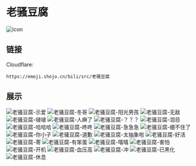 # 老骚豆腐
![icon](https://emoji.shojo.cn/bili/src/老骚豆腐/icon.png)
## 链接
Cloudflare:
```
https://emoji.shojo.cn/bili/src/老骚豆腐
```
## 展示
![老骚豆腐-示爱](https://emoji.shojo.cn/bili/src/老骚豆腐/老骚豆腐-示爱.png)
![老骚豆腐-冬哥](https://emoji.shojo.cn/bili/src/老骚豆腐/老骚豆腐-冬哥.png)
![老骚豆腐-阳光男孩](https://emoji.shojo.cn/bili/src/老骚豆腐/老骚豆腐-阳光男孩.png)
![老骚豆腐-无敌](https://emoji.shojo.cn/bili/src/老骚豆腐/老骚豆腐-无敌.png)
![老骚豆腐-啵啵](https://emoji.shojo.cn/bili/src/老骚豆腐/老骚豆腐-啵啵.png)
![老骚豆腐-人麻了](https://emoji.shojo.cn/bili/src/老骚豆腐/老骚豆腐-人麻了.png)
![老骚豆腐-？？？](https://emoji.shojo.cn/bili/src/老骚豆腐/老骚豆腐-？？？.png)
![老骚豆腐-泪目](https://emoji.shojo.cn/bili/src/老骚豆腐/老骚豆腐-泪目.png)
![老骚豆腐-哈哈哈](https://emoji.shojo.cn/bili/src/老骚豆腐/老骚豆腐-哈哈哈.png)
![老骚豆腐-咚咚](https://emoji.shojo.cn/bili/src/老骚豆腐/老骚豆腐-咚咚.png)
![老骚豆腐-急急急](https://emoji.shojo.cn/bili/src/老骚豆腐/老骚豆腐-急急急.png)
![老骚豆腐-绷不住了](https://emoji.shojo.cn/bili/src/老骚豆腐/老骚豆腐-绷不住了.png)
![老骚豆腐-你小子](https://emoji.shojo.cn/bili/src/老骚豆腐/老骚豆腐-你小子.png)
![老骚豆腐-道歉](https://emoji.shojo.cn/bili/src/老骚豆腐/老骚豆腐-道歉.png)
![老骚豆腐-太抽象啦](https://emoji.shojo.cn/bili/src/老骚豆腐/老骚豆腐-太抽象啦.png)
![老骚豆腐-好活](https://emoji.shojo.cn/bili/src/老骚豆腐/老骚豆腐-好活.png)
![老骚豆腐-寄](https://emoji.shojo.cn/bili/src/老骚豆腐/老骚豆腐-寄.png)
![老骚豆腐-有笨蛋](https://emoji.shojo.cn/bili/src/老骚豆腐/老骚豆腐-有笨蛋.png)
![老骚豆腐-嘻嘻](https://emoji.shojo.cn/bili/src/老骚豆腐/老骚豆腐-嘻嘻.png)
![老骚豆腐-害怕](https://emoji.shojo.cn/bili/src/老骚豆腐/老骚豆腐-害怕.png)
![老骚豆腐-开机](https://emoji.shojo.cn/bili/src/老骚豆腐/老骚豆腐-开机.png)
![老骚豆腐-血压高](https://emoji.shojo.cn/bili/src/老骚豆腐/老骚豆腐-血压高.png)
![老骚豆腐-冲](https://emoji.shojo.cn/bili/src/老骚豆腐/老骚豆腐-冲.png)
![老骚豆腐-已黑化](https://emoji.shojo.cn/bili/src/老骚豆腐/老骚豆腐-已黑化.png)
![老骚豆腐-休息](https://emoji.shojo.cn/bili/src/老骚豆腐/老骚豆腐-休息.png)
